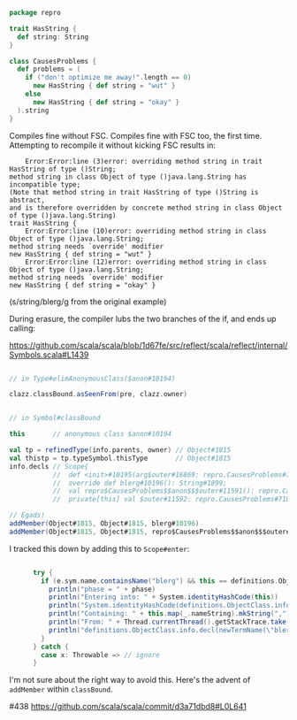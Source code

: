 ```scala
package repro

trait HasString {
  def string: String
}

class CausesProblems {
  def problems = (
    if ("don't optimize me away!".length == 0)
      new HasString { def string = "wut" }
    else
      new HasString { def string = "okay" }
  ).string
}
```

Compiles fine without FSC. Compiles fine with FSC too, the first time. Attempting to recompile it without kicking FSC results in:

```
    Error:Error:line (3)error: overriding method string in trait HasString of type ()String;
method string in class Object of type ()java.lang.String has incompatible type;
(Note that method string in trait HasString of type ()String is abstract,
and is therefore overridden by concrete method string in class Object of type ()java.lang.String)
trait HasString {
    Error:Error:line (10)error: overriding method string in class Object of type ()java.lang.String;
method string needs `override' modifier
new HasString { def string = "wut" }
    Error:Error:line (12)error: overriding method string in class Object of type ()java.lang.String;
method string needs `override' modifier
new HasString { def string = "okay" }
```
(s/string/blerg/g from the original example)

During erasure, the compiler lubs the two branches of the if, and ends up calling:


https://github.com/scala/scala/blob/1d67fe/src/reflect/scala/reflect/internal/Symbols.scala#L1439
```scala

// in Type#elimAnonymousClass($anon#10194)

clazz.classBound.asSeenFrom(pre, clazz.owner)


// in Symbol#classBound

this       // anonymous class $anon#10194

val tp = refinedType(info.parents, owner) // Object#1815
val thistp = tp.typeSymbol.thisType       // Object#1815
info.decls // Scope{
           //  def <init>#10195(arg$outer#16869: repro.CausesProblems#7101): $anon#10194;
           //  override def blerg#10196(): String#1899;
           //  val repro$CausesProblems$$anon$$$outer#11591(): repro.CausesProblems#7101;
           //  private[this] val $outer#11592: repro.CausesProblems#7101

// Egads!
addMember(Object#1815, Object#1815, blerg#10196)
addMember(Object#1815, Object#1815, repro$CausesProblems$$anon$$$outer#11591)
```

I tracked this down by adding this to `Scope#enter`:

```scala

      try {
        if (e.sym.name.containsName("blerg") && this == definitions.ObjectClass.info.decls) {
          println("phase = " + phase)
          println("Entering into: " + System.identityHashCode(this))
          println("System.identityHashCode(definitions.ObjectClass.info.decls): " + System.identityHashCode(definitions.ObjectClass.info.decls))
          println("Containing: " + this.map(_.nameString).mkString(","))
          println("From: " + Thread.currentThread().getStackTrace.take(10).map(_.getMethodName).mkString(" -> "))
          println("definitions.ObjectClass.info.decl(newTermName(\"blerg\")) = " + definitions.ObjectClass.info.decl(newTermName("blerg")))
        }
      } catch {
        case x: Throwable => // ignore
      }
```

I'm not sure about the right way to avoid this.
Here's the advent of `addMember` within `classBound`.

#438
https://github.com/scala/scala/commit/d3a71dbd8#L0L641
